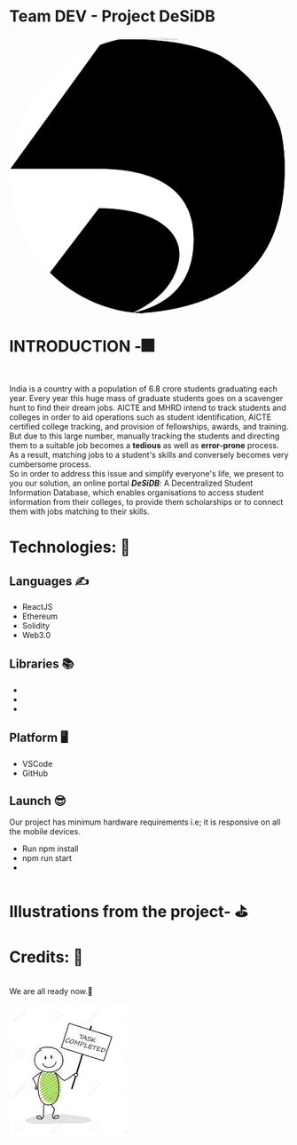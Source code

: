 # Team DEV - Project DeSiDB
<img src="Logo.png" style="border-radius: 50%">

<h1> INTRODUCTION -🎆 </h1> 
<br>
<p>
India is a country with a population of 6.8 crore students graduating each year. Every year this huge mass of graduate students goes on a scavenger hunt to find their dream jobs. AICTE and MHRD intend to track students and colleges in order to aid operations such as student identification, AICTE certified college tracking, and provision of fellowships, awards, and training. But due to this large number, manually tracking the students and directing them to a suitable job becomes a <b>tedious</b> as well as <b>error-prone</b> process. As a result, matching jobs to a student's skills and conversely becomes very cumbersome process. 
<br>
So in order to address this issue and simplify everyone's life, we present to you our solution, an online portal <b><em>DeSiDB</em></b>: A Decentralized  Student Information Database, which enables organisations to access student information from their colleges, to provide them scholarships or to connect them with jobs matching to their skills.  
<h1>Technologies: 🧠</h1>
<h2>Languages ✍️</h2>
<ul>
<li>ReactJS</li>
<li>Ethereum</li>
<li>Solidity</li>
<li>Web3.0</li>
</ul>
<h2>Libraries 📚</h2>
<ul>
<li>       </li>
<li>       </li>
<li>       </li>
</ul>
<h2>Platform 🖥️</h2>
<ul>
<li>VSCode </li>
<li>GitHub</li>
</ul>
<h2>Launch 😎</h2>
<p> Our project has minimum hardware requirements i.e; it is responsive on all the mobile devices.
<ul>
<li>Run npm install</li>
<li>npm run start</li>
<li>       </li>
</ul>

<h1>Illustrations from the project- ⛳</h1>



<h1>Credits: 🙇</h1>

<br>
We are all ready now.💪<br><br>
<img src="welldone.jpg" style="align-items: center">